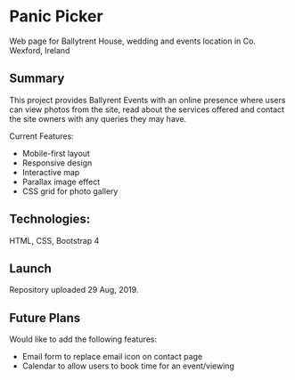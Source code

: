 
<h1>Panic Picker</h1>
Web page for Ballytrent House, wedding and events location in Co. Wexford, Ireland

<h2>Summary</h2>
<p>This project provides Ballyrent Events with an online presence where users can view photos from the site, 
read about the services offered and contact the site owners with any queries they may have. </p>

Current Features:
<ul>
  <li>Mobile-first layout</li>
  <li>Responsive design</li>
  <li>Interactive map</li>
  <li>Parallax image effect</li>
  <li>CSS grid for photo gallery</li>
</ul>


<h2>Technologies:</h2>
HTML, CSS, Bootstrap 4

<h2>Launch</h2>
Repository uploaded 29 Aug, 2019.

<h2>Future Plans</h2>
Would like to add the following features:
<ul>
  <li>Email form to replace email icon on contact page</li>
  <li>Calendar to allow users to book time for an event/viewing</li>
</ul>
